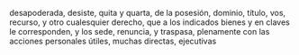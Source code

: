 desapoderada, desiste, quita y quarta, de la posesión, dominio, título, vos, recurso, y otro cualesquier derecho, que a los indicados bienes y en claves le corresponden, y los sede, renuncia, y traspasa, plenamente con las acciones personales útiles, muchas directas, ejecutivas